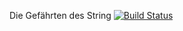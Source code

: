 Die Gefährten des String
[![Build Status](https://travis-ci.org/ProPra16/programmierpraktikum-abschlussprojekt-the-fellowship-of-the-string.svg?branch=master)](https://travis-ci.org/ProPra16/programmierpraktikum-abschlussprojekt-the-fellowship-of-the-string)
